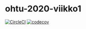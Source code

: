 # ohtu-2020-viikko1
[![CircleCI](https://circleci.com/gh/TerhiRoksa/ohtu-2020-viikko1.svg?style=svg)](https://circleci.com/gh/TerhiRoksa/ohtu-2020-viikko1)
[![codecov](https://codecov.io/gh/TerhiRoksa/ohtu-2020-viikko1/branch/master/graph/badge.svg)](https://codecov.io/gh/TerhiRoksa/ohtu-2020-viikko1)
